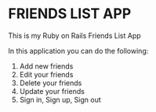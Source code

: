 # FRIENDS LIST APP

This is my Ruby on Rails Friends List App

In this application you can do the following:
1. Add new friends
2. Edit your friends
3. Delete your friends
4. Update your friends
5. Sign in, Sign up, Sign out

